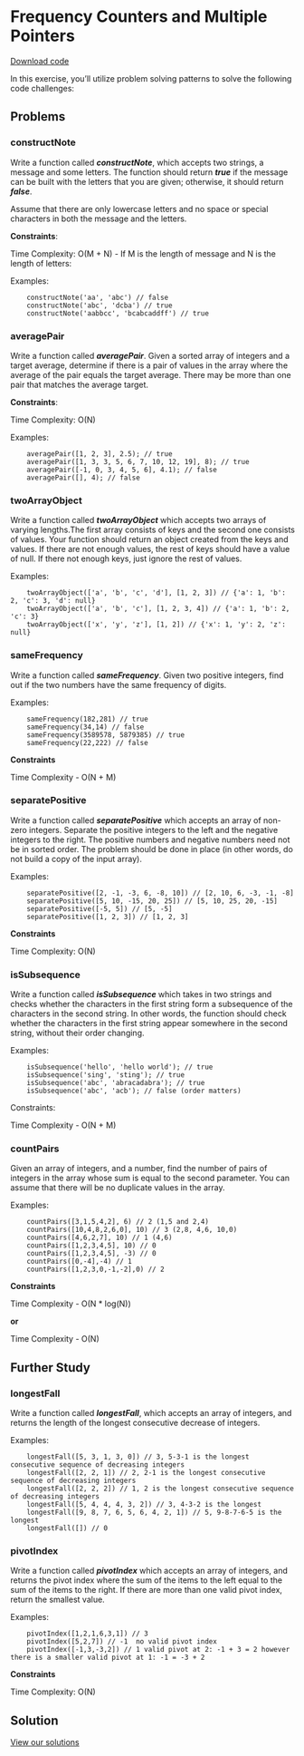Frequency Counters and Multiple Pointers
========================================

[Download code](https://curric.springboard.com/software-engineering-career-track/default/exercises/prob-freq-count-pointers.zip)

In this exercise, you’ll utilize problem solving patterns to solve the following code challenges:

Problems
--------

### constructNote

Write a function called **_constructNote_**, which accepts two strings, a message and some letters. The function should return **_true_** if the message can be built with the letters that you are given; otherwise, it should return **_false_**.

Assume that there are only lowercase letters and no space or special characters in both the message and the letters.

**Constraints**:

Time Complexity: O(M + N) - If M is the length of message and N is the length of letters:

Examples:
```
    constructNote('aa', 'abc') // false
    constructNote('abc', 'dcba') // true
    constructNote('aabbcc', 'bcabcaddff') // true
```    

### averagePair

Write a function called **_averagePair_**. Given a sorted array of integers and a target average, determine if there is a pair of values in the array where the average of the pair equals the target average. There may be more than one pair that matches the average target.

**Constraints**:

Time Complexity: O(N)

Examples:
```
    averagePair([1, 2, 3], 2.5); // true
    averagePair([1, 3, 3, 5, 6, 7, 10, 12, 19], 8); // true
    averagePair([-1, 0, 3, 4, 5, 6], 4.1); // false
    averagePair([], 4); // false
```    

### twoArrayObject

Write a function called **_twoArrayObject_** which accepts two arrays of varying lengths.The first array consists of keys and the second one consists of values. Your function should return an object created from the keys and values. If there are not enough values, the rest of keys should have a value of null. If there not enough keys, just ignore the rest of values.

Examples:
```
    twoArrayObject(['a', 'b', 'c', 'd'], [1, 2, 3]) // {'a': 1, 'b': 2, 'c': 3, 'd': null}
    twoArrayObject(['a', 'b', 'c'], [1, 2, 3, 4]) // {'a': 1, 'b': 2, 'c': 3}
    twoArrayObject(['x', 'y', 'z'], [1, 2]) // {'x': 1, 'y': 2, 'z': null}
```    

### sameFrequency

Write a function called **_sameFrequency_**. Given two positive integers, find out if the two numbers have the same frequency of digits.

Examples:
```
    sameFrequency(182,281) // true
    sameFrequency(34,14) // false
    sameFrequency(3589578, 5879385) // true
    sameFrequency(22,222) // false
```    

**Constraints**

Time Complexity - O(N + M)

### separatePositive

Write a function called **_separatePositive_** which accepts an array of non-zero integers. Separate the positive integers to the left and the negative integers to the right. The positive numbers and negative numbers need not be in sorted order. The problem should be done in place (in other words, do not build a copy of the input array).

Examples:
```
    separatePositive([2, -1, -3, 6, -8, 10]) // [2, 10, 6, -3, -1, -8]
    separatePositive([5, 10, -15, 20, 25]) // [5, 10, 25, 20, -15]
    separatePositive([-5, 5]) // [5, -5]
    separatePositive([1, 2, 3]) // [1, 2, 3]
```    

**Constraints**

Time Complexity: O(N)

### isSubsequence

Write a function called **_isSubsequence_** which takes in two strings and checks whether the characters in the first string form a subsequence of the characters in the second string. In other words, the function should check whether the characters in the first string appear somewhere in the second string, without their order changing.

Examples:
```
    isSubsequence('hello', 'hello world'); // true
    isSubsequence('sing', 'sting'); // true
    isSubsequence('abc', 'abracadabra'); // true
    isSubsequence('abc', 'acb'); // false (order matters)
```    

Constraints:

Time Complexity - O(N + M)

### countPairs

Given an array of integers, and a number, find the number of pairs of integers in the array whose sum is equal to the second parameter. You can assume that there will be no duplicate values in the array.

Examples:
```
    countPairs([3,1,5,4,2], 6) // 2 (1,5 and 2,4)
    countPairs([10,4,8,2,6,0], 10) // 3 (2,8, 4,6, 10,0)
    countPairs([4,6,2,7], 10) // 1 (4,6)
    countPairs([1,2,3,4,5], 10) // 0
    countPairs([1,2,3,4,5], -3) // 0
    countPairs([0,-4],-4) // 1
    countPairs([1,2,3,0,-1,-2],0) // 2
```    

**Constraints**

Time Complexity - O(N \* log(N))

**or**

Time Complexity - O(N)

Further Study
-------------

### longestFall

Write a function called **_longestFall_**, which accepts an array of integers, and returns the length of the longest consecutive decrease of integers.

Examples:
```
    longestFall([5, 3, 1, 3, 0]) // 3, 5-3-1 is the longest consecutive sequence of decreasing integers
    longestFall([2, 2, 1]) // 2, 2-1 is the longest consecutive sequence of decreasing integers
    longestFall([2, 2, 2]) // 1, 2 is the longest consecutive sequence of decreasing integers
    longestFall([5, 4, 4, 4, 3, 2]) // 3, 4-3-2 is the longest
    longestFall([9, 8, 7, 6, 5, 6, 4, 2, 1]) // 5, 9-8-7-6-5 is the longest
    longestFall([]) // 0
```    

### pivotIndex

Write a function called **_pivotIndex_** which accepts an array of integers, and returns the pivot index where the sum of the items to the left equal to the sum of the items to the right. If there are more than one valid pivot index, return the smallest value.

Examples:

```    
    pivotIndex([1,2,1,6,3,1]) // 3
    pivotIndex([5,2,7]) // -1  no valid pivot index
    pivotIndex([-1,3,-3,2]) // 1 valid pivot at 2: -1 + 3 = 2 however there is a smaller valid pivot at 1: -1 = -3 + 2
```

**Constraints**

Time Complexity: O(N)

Solution
--------

[View our solutions](https://curric.springboard.com/software-engineering-career-track/default/exercises/prob-freq-count-pointers/solution/index.html)